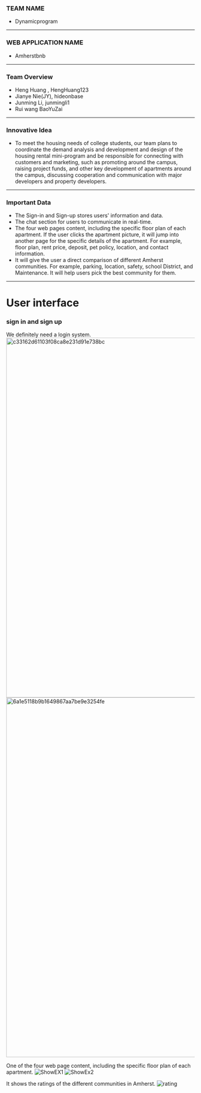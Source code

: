 ### TEAM NAME
* Dynamicprogram
---
### WEB APPLICATION NAME
* Amherstbnb
---
### Team Overview
* Heng Huang , HengHuang123
* Jianye Nie(JY), hideonbase
* Junming Li, junmingli1
* Rui wang BaoYuZai
---
### Innovative Idea
* To meet the housing needs of college students, our team plans to coordinate the demand analysis and development and design of the housing rental mini-program and be responsible for connecting with customers and marketing, such as promoting around the campus, raising project funds, and other key development of apartments around the campus, discussing cooperation and communication with major developers and property developers.
---
### Important Data
* The Sign-in and Sign-up stores users' information and data.
* The chat section for users to communicate in real-time.
* The four web pages content, including the specific floor plan of each apartment. If the user clicks the apartment picture, it will jump into another page for the specific details of the apartment. For example, floor plan, rent price, deposit, pet policy, location, and contact information.
* It will give the user a direct comparison of different Amherst communities. For example, parking, location, safety, school District, and Maintenance. It will help users pick the best community for them.
---

# User interface
### sign in and sign up
We definitely  need a login system.
<img width="960" alt="c33162d61103f08ca8e231d91e738bc" src="https://user-images.githubusercontent.com/90345005/160194096-7cc06a57-fba0-49d4-b557-9f8fb10e36f4.png">
<img width="960" alt="6a1e5118b9b1649867aa7be9e3254fe" src="https://user-images.githubusercontent.com/90345005/160194187-275846ce-f11f-4334-9ac6-17e77a1fbdad.png">

One of the four web page content, including the specific floor plan of each apartment.
![ShowEX1](https://user-images.githubusercontent.com/78442520/160244841-97c320e4-f9f1-4f10-9b42-62f65e5bd5c4.PNG)
![ShowEx2](https://user-images.githubusercontent.com/78442520/160244864-4e5ad003-0a99-4f5b-93d9-83da75e87d91.PNG)

It shows the ratings of the different communities in Amherst.
![rating](https://user-images.githubusercontent.com/98610173/161394383-1dfda15b-ece3-4f21-bc9f-b39bf44262e8.png)
